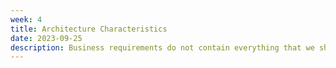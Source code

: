 ```yaml
---
week: 4
title: Architecture Characteristics
date: 2023-09-25
description: Business requirements do not contain everything that we should consider when designing a software system - architectural characteristics that you identify are critical to project success.
---
```

